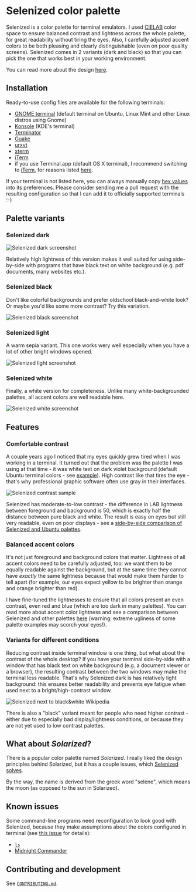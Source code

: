 Selenized color palette
=======================

Selenized is a color palette for terminal emulators. I used
[CIELAB](http://en.wikipedia.org/wiki/Lab_color_space) color space to ensure
balanced contrast and lightness across the whole palette, for great readability
without tiring the eyes. Also, I carefully adjusted accent colors to be both
pleasing and clearly distinguishable (even on poor quality screens).  Selenized
comes in 2 variants (dark and black) so that you can pick the one that
works best in your working environment.

You can read more about the design [here](#features).



Installation
------------

Ready-to-use config files are available for the following terminals:
- [GNOME terminal](gnome-terminal) (default terminal on Ubuntu, Linux Mint and
  other Linux distros using Gnome)
- [Konsole](konsole) (KDE's terminal)
- [Terminator](terminator)
- [Guake](guake)
- [urxvt](urxvt)
- [xterm](xterm)
- [iTerm](iterm)
- if you use Terminal.app (default OS X terminal), I recommend switching to
  [iTerm](iterm), for reasons listed [here](terminal-app).

If your terminal is not listed here, you can always manually copy [hex
values](the-values.md) into its preferences.  Please consider sending me a pull
request with the resulting configuration so that I can add it to officially
supported terminals :-)



Palette variants
----------------

### Selenized dark

![Selenized dark screenshot](http://i.imgur.com/yM0vadH.png)

Relatively high lightness of this version makes it well suited for using
side-by-side with programs that have black text on white background (e.g. pdf
documents, many websites etc.).



### Selenized black

Don't like colorful backgrounds and prefer oldschool black-and-white look?  Or
maybe you'd like some more contrast?  Try this variation.

![Selenized black screenshot](http://i.imgur.com/rXIH87x.png)



### Selenized light

A warm sepia variant. This one works wery well especially when you have a lot
of other bright windows opened.

![Selenized light screenshot](http://i.imgur.com/kQVgD5U.png)



### Selenized white

Finally, a white version for completeness. Unlike many white-backgrounded
palettes, all accent colors are well readable here.

![Selenized white screenshot](http://i.imgur.com/sc0Uv9h.png)



Features
--------

### Comfortable contrast

A couple years ago I noticed that my eyes quickly grew tired when I was working
in a terminal.  It turned out that the problem was the palette I was using at
that time - it was white text on dark violet background (default Ubuntu
terminal colors - see [example](http://i.imgur.com/wICCS7x.png)).  High
contrast like that tires the eye - that's why professional graphic software
often use gray in their interfaces.

![Selenized contrast sample](http://i.imgur.com/Y11xuwv.png)

Selenized has moderate-to-low contrast - the difference in LAB lightness
between foreground and background is 50, which is exactly half the distance
between pure black and white.  The result is easy on eyes but still very
readable, even on poor displays - see a [side-by-side comparison of Selenized
and Ubuntu palettes](http://i.imgur.com/MtpKFFf.png).

<!-- [selenized manpage example](http://i.imgur.com/twNvCfk.png) -->



### Balanced accent colors

It's not just foreground and background colors that matter. Lightness of all
accent colors need to be carefully adjusted, too: we want them to be equally
readable against the background, but at the same time they cannot have *exactly*
the same lightness because that would make them harder to tell apart (for
example, our eyes expect yellow to be brighter than orange and orange brighter
than red).

<!-- ![Selenized accent colors diagram](http://i.imgur.com/kxylyHe.png) -->

I have fine-tuned the lightnesses to ensure that all colors present an even
contrast, even red and blue (which are too dark in many palettes).  You can
read more about accent color lightness and see a comparison between Selenized
and other palettes [here](balancing-lightness-of-colors.md) (warning: extreme
ugliness of some palette examples may scorch your eyes!).



### Variants for different conditions

Reducing contrast inside terminal window is one thing, but what about the
contrast of the whole desktop?  If you have your terminal side-by-side with a
window that has black text on white background (e.g. a document viewer or a
browser), the resulting contrast between the two windows may make the terminal
less readable.  That's why Selenized dark is has relatively light background:
this ensures better readability and prevents eye fatigue when used next to a
bright/high-contrast window.

![Selenized next to black&white Wikipedia](http://i.imgur.com/OX2Ce2r.png)

There is also a "black" variant meant for people who need higher contrast -
either due to especially bad display/lightness conditions, or because they are
not yet used to low contrast palettes.



What about _Solarized_?
-----------------------

There is a popular color palette named _Solarized_. I really liked the design
principles behind Solarized, but it has a couple issues, which [Selenized
solves](whats-wrong-with-solarized.md).

By the way, the name is derived from the greek word "selene", which means
the moon (as opposed to the sun in Solarized).



Known issues
------------

Some command-line programs need reconfiguration to look good with Selenized,
because they make assumptions about the colors configured in terminal (see
[this issue](https://github.com/janek-warchol/selenized/issues/7) for details):

- [`ls`](dircolors/)
- [Midnight Commander](mc/)



Contributing and development
----------------------------

See [`CONTRIBUTING.md`](CONTRIBUTING.md).
